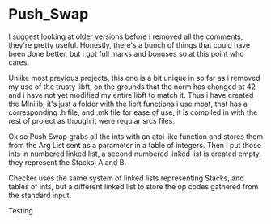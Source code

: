 # Push_Swap

I suggest looking at older versions before i removed all the comments, they're pretty useful. Honestly, there's a bunch of things that could have been done better, but i got full marks and bonuses so at this point who cares.

Unlike most previous projects, this one is a bit unique in so far as i removed my use of the trusty libft, on the grounds that the norm has changed at 42 and i
have not yet modified my entire libft to match it. Thus i have created the Minilib, it's just a folder with the libft functions i use most, that has a
corresponding .h file, and .mk file for ease of use, it is compiled in with the rest of project as though it were regular srcs files.




Ok so Push Swap grabs all the ints with an atoi like function and stores them from the
Arg List sent as a parameter in a table of integers.
Then i put those ints in numbered linked list, a second numbered linked list is created
empty, they represent the Stacks, A and B.

Checker uses the same system of linked lists representing Stacks, and tables of ints, but
a different linked list to store the op codes gathered from the standard input.


Testing
